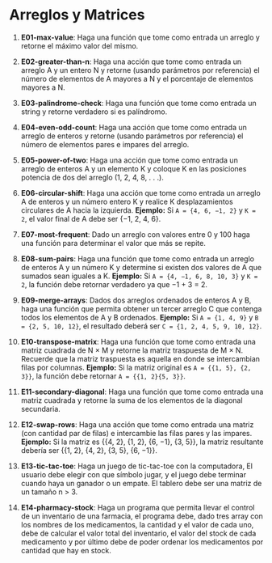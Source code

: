 # Arreglos y Matrices

1) **E01-max-value**: Haga una función que tome como entrada un arreglo y retorne el máximo valor del mismo.

2) **E02-greater-than-n**: Haga una acción que tome como entrada un arreglo A y un entero N y retorne (usando parámetros por referencia) el número de elementos de A mayores a N y el porcentaje de elementos mayores a N.

3) **E03-palindrome-check**: Haga una función que tome como entrada un string y retorne verdadero si es palíndromo.

4) **E04-even-odd-count**: Haga una acción que tome como entrada un arreglo de enteros y retorne (usando parámetros por referencia) el número de elementos pares e impares del arreglo.

5) **E05-power-of-two**: Haga una acción que tome como entrada un arreglo de enteros A y un elemento K y coloque K en las posiciones potencia de dos del arreglo (1, 2, 4, 8, . . .).

6) **E06-circular-shift**: Haga una acción que tome como entrada un arreglo A de enteros y un número entero K y realice K desplazamientos circulares de A hacia la izquierda. **Ejemplo:** Si `A = {4, 6, −1, 2}` y `K = 2`, el valor final de A debe ser {−1, 2, 4, 6}.

7) **E07-most-frequent**: Dado un arreglo con valores entre 0 y 100 haga una función para determinar el valor que más se repite.

8) **E08-sum-pairs**: Haga una función que tome como entrada un arreglo de enteros A y un número K y determine si existen dos valores de A que sumados sean iguales a K. **Ejemplo:** Si `A = {4, −1, 6, 8, 10, 3}` y `K = 2`, la función debe retornar verdadero ya que −1 + 3 = 2.

9) **E09-merge-arrays**: Dados dos arreglos ordenados de enteros A y B, haga una función que permita obtener un tercer arreglo C que contenga todos los elementos de A y B ordenados. **Ejemplo:** Si `A = {1, 4, 9}` y `B = {2, 5, 10, 12}`, el resultado deberá ser `C = {1, 2, 4, 5, 9, 10, 12}`.

10) **E10-transpose-matrix**: Haga una función que tome como entrada una matriz cuadrada de N × M y retorne la matriz traspuesta de M × N. Recuerde que la matriz traspuesta es aquella en donde se intercambian filas por columnas. **Ejemplo:** Si la matriz original es `A = {{1, 5}, {2, 3}}`, la función debe retornar `A = {{1, 2}{5, 3}}`.

11) **E11-secondary-diagonal**: Haga una función que tome como entrada una matriz cuadrada y retorne la suma de los elementos de la diagonal secundaria.

12) **E12-swap-rows**: Haga una acción que tome como entrada una matriz (con cantidad par de filas) e intercambie las filas pares y las impares. **Ejemplo:** Si la matriz es {{4, 2}, {1, 2}, {6, −1}, {3, 5}}, la matriz resultante debería ser {{1, 2}, {4, 2}, {3, 5}, {6, −1}}.

13) **E13-tic-tac-toe**: Haga un juego de tic-tac-toe con la computadora, El usuario debe elegir con que símbolo jugar, y el juego debe terminar cuando haya un ganador o un empate. El tablero debe ser una matriz de un tamaño n > 3.

14) **E14-pharmacy-stock**: Haga un programa que permita llevar el control de un inventario de una farmacia, el programa debe, dado tres array con los nombres de los medicamentos, la cantidad y el valor de cada uno, debe de calcular el valor total del inventario, el valor del stock de cada medicamento y por último debe de poder ordenar los medicamentos por cantidad que hay en stock.
